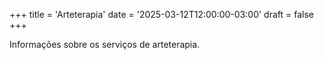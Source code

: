 +++
title = 'Arteterapia'
date = '2025-03-12T12:00:00-03:00'
draft = false
+++

Informações sobre os serviços de arteterapia.

